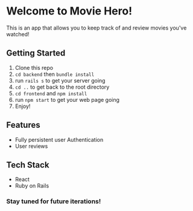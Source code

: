 # Welcome to Movie Hero! 

This is an app that allows you to keep track of and review movies you've watched! 

## Getting Started 

1. Clone this repo 
2. `cd backend` then `bundle install` 
3. run `rails s` to get your server going
4. `cd ..` to get back to the root directory
5. `cd frontend` and `npm install` 
6. run `npm start` to get your web page going 
7. Enjoy!

## Features 
* Fully persistent user Authentication 
* User reviews 

## Tech Stack
* React 
* Ruby on Rails 

### Stay tuned for future iterations!
